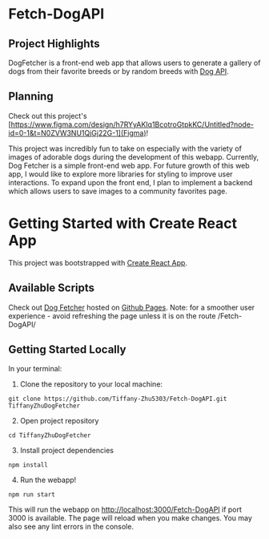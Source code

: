 # Fetch-DogAPI

## Project Highlights
DogFetcher is a front-end web app that allows users to generate a gallery of dogs from their favorite breeds or by random breeds with [Dog API](https://dog.ceo/dog-api/).

## Planning

Check out this project's [https://www.figma.com/design/h7RYyAKIq1BcotroGtpkKC/Untitled?node-id=0-1&t=N0ZVW3NU1QjGj22G-1](Figma)!

This project was incredibly fun to take on especially with the variety of images of adorable dogs during the development of this webapp.
Currently, Dog Fetcher is a simple front-end web app. For future growth of this web app, I would like to explore more libraries for styling to improve user interactions. To expand upon the front end, I plan to implement a backend which allows users to save images to a community favorites page.

# Getting Started with Create React App

This project was bootstrapped with [Create React App](https://github.com/facebook/create-react-app).

## Available Scripts

Check out [Dog Fetcher](https://tiffany-zhu5303.github.io/Fetch-DogAPI/) hosted on [Github Pages](https://pages.github.com/).
Note: for a smoother user experience - avoid refreshing the page unless it is on the route /Fetch-DogAPI/

## Getting Started Locally

In your terminal:

1. Clone the repository to your local machine:
```
git clone https://github.com/Tiffany-Zhu5303/Fetch-DogAPI.git TiffanyZhuDogFetcher
```
2. Open project repository
```
cd TiffanyZhuDogFetcher
```
3. Install project dependencies
```
npm install
```
4. Run the webapp!
```
npm run start
```
This will run the webapp on [http://localhost:3000/Fetch-DogAPI](http://localhost:3000) if port 3000 is available.
The page will reload when you make changes.
You may also see any lint errors in the console.